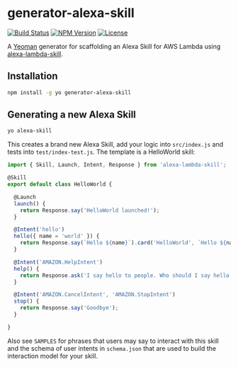 # generator-alexa-skill

[![Build Status](https://travis-ci.org/cameronhunter/generator-alexa-skill.svg?branch=master)](https://travis-ci.org/cameronhunter/generator-alexa-skill) [![NPM Version](https://img.shields.io/npm/v/generator-alexa-skill.svg)](https://npmjs.org/package/generator-alexa-skill) [![License](https://img.shields.io/npm/l/generator-alexa-skill.svg)](https://github.com/cameronhunter/generator-alexa-skill/blob/master/LICENSE)

A [Yeoman](http://yeoman.io) generator for scaffolding an Alexa Skill for AWS Lambda using [alexa-lambda-skill](https://github.com/cameronhunter/alexa-lambda-skill).

## Installation

```bash
npm install -g yo generator-alexa-skill
```

## Generating a new Alexa Skill

```bash
yo alexa-skill
```

This creates a brand new Alexa Skill, add your logic into `src/index.js` and tests into `test/index-test.js`. The template is a HelloWorld skill:

```javascript
import { Skill, Launch, Intent, Response } from 'alexa-lambda-skill';

@Skill
export default class HelloWorld {

  @Launch
  launch() {
    return Response.say('HelloWorld launched!');
  }

  @Intent('hello')
  hello({ name = 'world' }) {
    return Response.say(`Hello ${name}`).card('HelloWorld', `Hello ${name}`);
  }

  @Intent('AMAZON.HelpIntent')
  help() {
    return Response.ask('I say hello to people. Who should I say hello to?').reprompt('Who should I say hello to?');
  }

  @Intent('AMAZON.CancelIntent', 'AMAZON.StopIntent')
  stop() {
    return Response.say('Goodbye');
  }

}
```

Also see `SAMPLES` for phrases that users may say to interact with this skill and the schema of user intents in `schema.json` that are used to build the interaction model for your skill.
